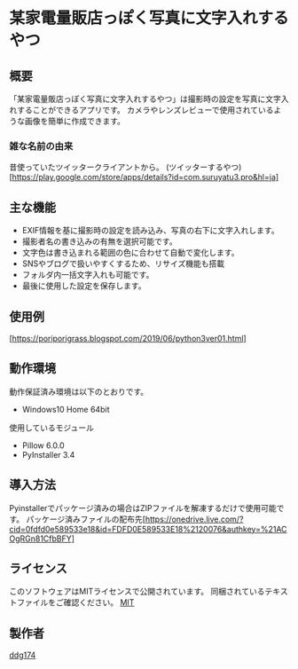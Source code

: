 # 某家電量販店っぽく写真に文字入れするやつ

## 概要
「某家電量販店っぽく写真に文字入れするやつ」は撮影時の設定を写真に文字入れすることができるアプリです。
カメラやレンズレビューで使用されているような画像を簡単に作成できます。

### 雑な名前の由来
昔使っていたツイッタークライアントから。
(ツイッターするやつ)[https://play.google.com/store/apps/details?id=com.suruyatu3.pro&hl=ja]

## 主な機能
- EXIF情報を基に撮影時の設定を読み込み、写真の右下に文字入れします。
- 撮影者名の書き込みの有無を選択可能です。
- 文字色は書き込まれる範囲の色に合わせて自動で変化します。
- SNSやブログで扱いやすくするため、リサイズ機能も搭載
- フォルダ内一括文字入れも可能です。
- 最後に使用した設定を保存します。

## 使用例
[https://poriporigrass.blogspot.com/2019/06/python3ver01.html]

## 動作環境
動作保証済み環境は以下のとおりです。
- Windows10 Home 64bit

使用しているモジュール
- Pillow              6.0.0
- PyInstaller         3.4

## 導入方法
Pyinstallerでパッケージ済みの場合はZIPファイルを解凍するだけで使用可能です。
パッケージ済みファイルの配布先[https://onedrive.live.com/?cid=0fdfd0e589533e18&id=FDFD0E589533E18%2120076&authkey=%21ACOgRGn81CfbBFY]

## ライセンス
このソフトウェアはMITライセンスで公開されています。
同梱されているテキストファイルをご確認ください。
[MIT](LICENSE.txt)

## 製作者
[ddg174](https://github.com/ddg171)
